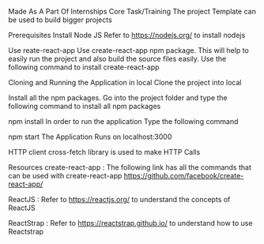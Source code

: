 Made As A Part Of Internships Core Task/Training
The project Template can be used to build bigger projects

Prerequisites
Install Node JS
Refer to https://nodejs.org/ to install nodejs

Use reate-react-app
Use create-react-app npm package. This will help to easily run the project and also build the source files easily. Use the following command to install create-react-app

Cloning and Running the Application in local
Clone the project into local

Install all the npm packages. Go into the project folder and type the following command to install all npm packages

npm install
In order to run the application Type the following command

npm start
The Application Runs on localhost:3000

HTTP client
cross-fetch library is used to make HTTP Calls

Resources
create-react-app : The following link has all the commands that can be used with create-react-app https://github.com/facebook/create-react-app/

ReactJS : Refer to https://reactjs.org/ to understand the concepts of ReactJS

ReactStrap : Refer to https://reactstrap.github.io/ to understand how to use Reactstrap

